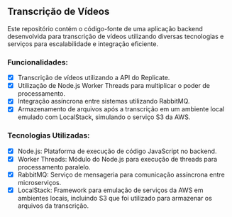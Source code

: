 ## Transcrição de Vídeos
Este repositório contém o código-fonte de uma aplicação backend desenvolvida 
para transcrição de vídeos utilizando diversas tecnologias e serviços para escalabilidade e integração eficiente.

### Funcionalidades:
- [x] Transcrição de vídeos utilizando a API do Replicate.
- [x] Utilização de Node.js Worker Threads para multiplicar o poder de processamento.
- [x] Integração assíncrona entre sistemas utilizando RabbitMQ.
- [x] Armazenamento de arquivos após a transcrição em um ambiente local emulado com LocalStack, simulando o serviço S3 da AWS.
      
### Tecnologias Utilizadas:
- [x] Node.js: Plataforma de execução de código JavaScript no backend.
- [x] Worker Threads: Módulo do Node.js para execução de threads para processamento paralelo.
- [x] RabbitMQ: Serviço de mensageria para comunicação assíncrona entre microserviços.
- [x] LocalStack: Framework para emulação de serviços da AWS em ambientes locais, incluindo S3 que foi utilizado para armazenar os arquivos da transcrição.
